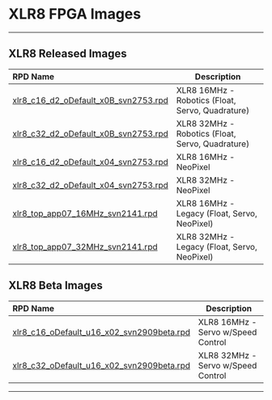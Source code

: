 # XLR8 FPGA Images
<hr>

## XLR8 Released Images

| RPD Name                                | Description     |
|:----------------------------------------|-----------------|
[xlr8_c16_d2_oDefault_x0B_svn2753.rpd](https://github.com/AloriumTechnology/Alorium_FPGA_Images/blob/master/xlr8/xlr8_c16_d2_oDefault_x0B_svn2753.rpd) | XLR8 16MHz - Robotics (Float, Servo, Quadrature)|
[xlr8_c32_d2_oDefault_x0B_svn2753.rpd](https://github.com/AloriumTechnology/Alorium_FPGA_Images/blob/master/xlr8/xlr8_c32_d2_oDefault_x0B_svn2753.rpd) | XLR8 32MHz - Robotics (Float, Servo, Quadrature) |	
[xlr8_c16_d2_oDefault_x04_svn2753.rpd](https://github.com/AloriumTechnology/Alorium_FPGA_Images/blob/master/xlr8/xlr8_c16_d2_oDefault_x04_svn2753.rpd) | XLR8 16MHz - NeoPixel |
[xlr8_c32_d2_oDefault_x04_svn2753.rpd](https://github.com/AloriumTechnology/Alorium_FPGA_Images/blob/master/xlr8/xlr8_c32_d2_oDefault_x04_svn2753.rpd) | XLR8 32MHz - NeoPixel |		
[xlr8_top_app07_16MHz_svn2141.rpd](https://github.com/AloriumTechnology/Alorium_FPGA_Images/blob/master/xlr8/xlr8_top_app07_16MHz_svn2141.rpd) | XLR8 16MHz - Legacy (Float, Servo, NeoPixel) |		
[xlr8_top_app07_32MHz_svn2141.rpd](https://github.com/AloriumTechnology/Alorium_FPGA_Images/blob/master/xlr8/xlr8_top_app07_32MHz_svn2141.rpd) | XLR8 32MHz - Legacy (Float, Servo, NeoPixel)|	

## XLR8 Beta Images

| RPD Name                                | Description     |
|:----------------------------------------|-----------------|
|[xlr8_c16_oDefault_u16_x02_svn2909beta.rpd](https://github.com/AloriumTechnology/Alorium_FPGA_Images/blob/master/xlr8_c16_oDefault_u16_x02_svn2909beta.rpd)| XLR8 16MHz - Servo w/Speed Control |
|[xlr8_c32_oDefault_u16_x02_svn2909beta.rpd](https://github.com/AloriumTechnology/Alorium_FPGA_Images/blob/master/xlr8_c32_oDefault_u16_x02_svn2909beta.rpd)| XLR8 32MHz - Servo w/Speed Control |


<hr>

